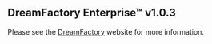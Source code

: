 ## DreamFactory Enterprise&trade; v1.0.3
Please see the [DreamFactory](https://www.dreamfactory.com/) website for more information.
